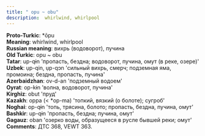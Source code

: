 ```yaml
---
title: " opu ~ obu"
description:  whirlwind, whirlpool
---
```


<strong>Proto-Turkic</strong>:  *ōpu<br>
<strong>Meaning</strong>:  whirlwind, whirlpool<br>
<strong>Russian meaning</strong>:  вихрь (водоворот), пучина<br>
<strong>Old Turkic</strong>:  opu ~ obu<br>
<strong>Tatar</strong>:  up-qɨn 'пропасть, бездна; водоворот, пучина, омут (в реке, озере)'<br>
<strong>Uzbek</strong>:  ụp-qin, ụp-qɔn 'сильный вихрь, смерч; подземная яма, промоина; бездна, пропасть, пучина'<br>
<strong>Azerbaidzhan</strong>:  ov-d-an 'подземный водоем'<br>
<strong>Oyrat</strong>:  op-kɨn 'волна, водоворот, пучина'<br>
<strong>Kirghiz</strong>:  obut 'пруд'<br>
<strong>Kazakh</strong>:  oppa (< *op-ma) 'топкий, вязкий (о болоте); сугроб'<br>
<strong>Noghai</strong>:  op-qɨn 'топь, трясина, болото; пропасть, бездна, пучина, омут'<br>
<strong>Bashkir</strong>:  up-qɨn 'пропасть, бездна; пучина, омут'<br>
<strong>Gagauz</strong>:  oban 'озерко воды, образущееся в русле бывшей реки; омут'<br>
<strong>Comments</strong>:  ДТС 368, VEWT 363.<br>


